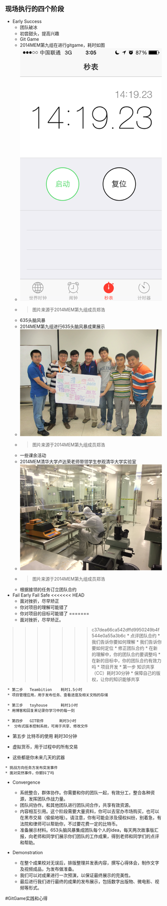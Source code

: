 ## 现场执行的四个阶段

* Early Success
	* 团队破冰
	* 初尝甜头，提高兴趣
	* Git Game
 	* 2014MEM第九组在进行gitgame，耗时如图
 	* ![GitGame](../assets/FranksData/IMG_1047.png)
 	* > 图片来源于2014MEM第九组成员郑浩
	* 635头脑风暴
 	* 2014MEM第九组进行635头脑风暴成果展示
 	* ![635](../assets/FranksData/1.png)
 	* > 图片来源于2014MEM第九组成员郑浩
 	* 一些课余活动
  	* 2014MEM清华大学卢达荣老师带领学生参观清华大学实验室
  	* ![参观实验室](../assets/FranksData/2.png)
  	* > 图片来源于2014MEM第九组成员郑浩
	* 根据接领的任务订立团队合约
* Fail Early Fail Safe
<<<<<<< HEAD
	* 面对挫折，尽早矫正
	 * 你对项目的理解可能错了
	 * 你对项目的目标可能错了
=======
	* 面对挫折，尽早矫正。
>>>>>>> c37dea66ca542dffd9950249b4f544e0a55a3b6c
	* 点评团队合约
	 * 我们告诉你要如何理解
	 * 我们告诉你要如何定位
	* 修正团队合约
	 * 在新的理解中，你的团队合约要调整吗
	 * 在新的目标中，你的团队合约有效力吗
	* 项目开发
	 * 第一步   知识共享（CC）耗时30分钟
     * 保障自己的版权，让你的知识能够共享

     * 第二步   Teambition    耗时1.5小时
     * 项目管理应用，用于发布任务、查看进度及相关文档的存储

     * 第三步   toyhouse      耗时1小时
     * 用博客和回复来记录你学习中的每一刻

     * 第四步   GIT软件       耗时3小时
     *  分布式版本控制系统，可用于共享、修改文件

   *  第五步   比特币的使用  耗时30分钟
   *  虚拟货币，用于过程中的所有交易

   *  这些都是你未来几天的武器



	* 挑战方向任务方发布突发事件
    * 面对突然事件，你颤抖了吗
* Convergence
	* 系统整合，群体协作。你需要和你的团队一起，有效分工，整合各种资源，发挥团队作战力量。
	* 团队间协作。和其他团队进行团队间合作，共享有效资源。
	* 内容相互引用。这个阶段需要大量资料，你可以去官办市场购买，也可以在黑市交易（偷偷地哦）。请注意，你有可能会涉及侵权纠纷，别着急，有法院和律师可以帮助你，不过要花费一定的比特币。
	* 准备展示材料。653头脑风暴集成团队每个人的idea，每天两次故事版汇报，向老师和同学们展示你们团队的工作成果，得到老师和同学们的点评和帮助。


* Demonstration
	* 在整个成果校对无误后，排版整理并发表内容，撰写心得体会，制作文字及视频成品，为发布做准备。
	* 我们可以对成果进行一次预演，以保证最终展示的完美性。
	* 最后进行我们进行最终的成果的发布展示，包括数字出版物、微电影、视频等形式。

#GitGame实践和心得





